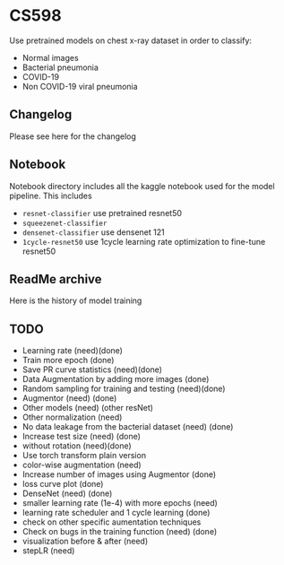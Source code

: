 # CS598
Use pretrained models on chest x-ray dataset in order to classify:

* Normal images
* Bacterial pneumonia
* COVID-19
* Non COVID-19 viral pneumonia

## Changelog
Please see here for the changelog

## Notebook
Notebook directory includes all the kaggle notebook used for the model pipeline. This includes

* `resnet-classifier` use pretrained resnet50
* `squeezenet-classifier` 
* `densenet-classifier` use densenet 121
* `1cycle-resnet50` use 1cycle learning rate optimization to fine-tune resnet50


## ReadMe archive
Here is the history of model training

## TODO
* Learning rate (need)(done)
* Train more epoch (done)
* Save PR curve statistics (need)(done)
* Data Augmentation by adding more images (done)
* Random sampling for training and testing (need)(done)
* Augmentor (need) (done)
* Other models (need) (other resNet)
* Other normalization (need)
* No data leakage from the bacterial dataset (need) (done)
* Increase test size (need) (done)
* without rotation (need)(done)
* Use torch transform plain version 
* color-wise augmentation (need)
* Increase number of images using Augmentor (done)
* loss curve plot (done)
* DenseNet (need) (done)
* smaller learning rate (1e-4) with more epochs (need)
* learning rate scheduler and 1 cycle learning (done)
* check on other specific aumentation techniques
* Check on bugs in the training function (need) (done)
* visualization before & after (need)
* stepLR (need)

